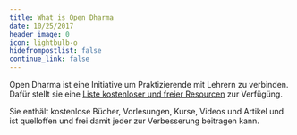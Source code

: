 ```yaml
---
title: What is Open Dharma
date: 10/25/2017
header_image: 0
icon: lightbulb-o
hidefrompostlist: false
continue_link: false
---
```

Open Dharma ist eine Initiative um Praktizierende mit Lehrern zu verbinden. Dafür stellt sie eine [Liste kostenloser und freier Resourcen](https://github.com/buddha-dharma/buddhism) zur Verfügüng.

Sie enthält kostenlose Bücher, Vorlesungen, Kurse, Videos und Artikel und ist quelloffen und frei damit jeder zur Verbesserung beitragen kann.